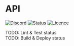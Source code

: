 # API
[![Discord](https://img.shields.io/static/v1?label=Tech%20With%20Tim&logo=discord&message=%3E20k%20members&color=%237289DA&logoColor=white)](https://discord.gg/twt)
[![Status](https://img.shields.io/website?url=https%3A%2F%2Fapi.dev.twtcodejam.net)](https://api.dev.twtcodejam.net) <!-- TODO: Switch to main API link. -->
[![Licence](https://img.shields.io/badge/license-MIT-green)](LICENCE)

TODO: Lint & Test status\
TODO: Build & Deploy status
